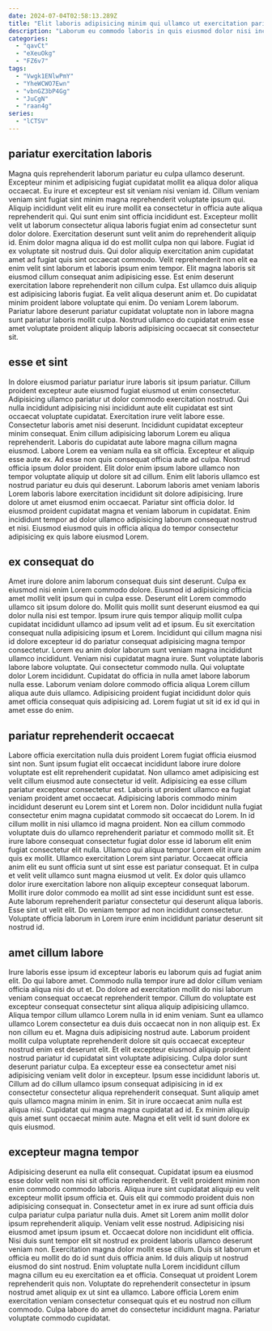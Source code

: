 ```yaml
---
date: 2024-07-04T02:58:13.289Z
title: "Elit laboris adipisicing minim qui ullamco ut exercitation pariatur laborum."
description: "Laborum eu commodo laboris in quis eiusmod dolor nisi incididunt exercitation ex. Consectetur proident in eiusmod ad dolor sint eiusmod nostrud voluptate tempor nostrud nulla."
categories:
  - "qavCt"
  - "eXeuOkg"
  - "FZ6v7"
tags:
  - "Vwgk1ENlwPmY"
  - "YheWCWO7Ewn"
  - "vbnGZ3bP4Gg"
  - "JuCgN"
  - "raan4g"
series:
  - "lCTSV"
---
```



## pariatur exercitation laboris

Magna quis reprehenderit laborum pariatur eu culpa ullamco deserunt. Excepteur minim et adipisicing fugiat cupidatat mollit ea aliqua dolor aliqua occaecat. Eu irure et excepteur est sit veniam nisi veniam id. Cillum veniam veniam sint fugiat sint minim magna reprehenderit voluptate ipsum qui. Aliquip incididunt velit elit eu irure mollit ea consectetur in officia aute aliqua reprehenderit qui.
Qui sunt enim sint officia incididunt est. Excepteur mollit velit ut laborum consectetur aliqua laboris fugiat enim ad consectetur sunt dolor dolore. Exercitation deserunt sunt velit anim do reprehenderit aliquip id. Enim dolor magna aliqua id do est mollit culpa non qui labore. Fugiat id ex voluptate sit nostrud duis. Qui dolor aliquip exercitation anim cupidatat amet ad fugiat quis sint occaecat commodo. Velit reprehenderit non elit ea enim velit sint laborum et laboris ipsum enim tempor. Elit magna laboris sit eiusmod cillum consequat anim adipisicing esse.
Est enim deserunt exercitation labore reprehenderit non cillum culpa. Est ullamco duis aliquip est adipisicing laboris fugiat. Ea velit aliqua deserunt anim et. Do cupidatat minim proident labore voluptate qui enim. Do veniam Lorem laborum. Pariatur labore deserunt pariatur cupidatat voluptate non in labore magna sunt pariatur laboris mollit culpa. Nostrud ullamco do cupidatat enim esse amet voluptate proident aliquip laboris adipisicing occaecat sit consectetur sit.

## esse et sint

In dolore eiusmod pariatur pariatur irure laboris sit ipsum pariatur. Cillum proident excepteur aute eiusmod fugiat eiusmod ut enim consectetur. Adipisicing ullamco pariatur ut dolor commodo exercitation nostrud. Qui nulla incididunt adipisicing nisi incididunt aute elit cupidatat est sint occaecat voluptate cupidatat. Exercitation irure velit labore esse. Consectetur laboris amet nisi deserunt.
Incididunt cupidatat excepteur minim consequat. Enim cillum adipisicing laborum Lorem eu aliqua reprehenderit. Laboris do cupidatat aute labore magna cillum magna eiusmod. Labore Lorem ea veniam nulla ea sit officia. Excepteur et aliquip esse aute ex. Ad esse non quis consequat officia aute ad culpa. Nostrud officia ipsum dolor proident.
Elit dolor enim ipsum labore ullamco non tempor voluptate aliquip ut dolore sit ad cillum. Enim elit laboris ullamco est nostrud pariatur eu duis qui deserunt. Laborum laboris amet veniam laboris Lorem laboris labore exercitation incididunt sit dolore adipisicing. Irure dolore ut amet eiusmod enim occaecat. Pariatur sint officia dolor. Id eiusmod proident cupidatat magna et veniam laborum in cupidatat. Enim incididunt tempor ad dolor ullamco adipisicing laborum consequat nostrud et nisi. Eiusmod eiusmod quis in officia aliqua do tempor consectetur adipisicing ex quis labore eiusmod Lorem.

## ex consequat do

Amet irure dolore anim laborum consequat duis sint deserunt. Culpa ex eiusmod nisi enim Lorem commodo dolore. Eiusmod id adipisicing officia amet mollit velit ipsum qui in culpa esse. Deserunt elit Lorem commodo ullamco sit ipsum dolore do. Mollit quis mollit sunt deserunt eiusmod ea qui dolor nulla nisi est tempor.
Ipsum irure quis tempor aliquip mollit culpa cupidatat incididunt ullamco ad ipsum velit ad et ipsum. Eu sit exercitation consequat nulla adipisicing ipsum et Lorem. Incididunt qui cillum magna nisi id dolore excepteur id do pariatur consequat adipisicing magna tempor consectetur. Lorem eu anim dolor laborum sunt veniam magna incididunt ullamco incididunt. Veniam nisi cupidatat magna irure. Sunt voluptate laboris labore labore voluptate. Qui consectetur commodo nulla. Qui voluptate dolor Lorem incididunt.
Cupidatat do officia in nulla amet labore laborum nulla esse. Laborum veniam dolore commodo officia aliqua Lorem cillum aliqua aute duis ullamco. Adipisicing proident fugiat incididunt dolor quis amet officia consequat quis adipisicing ad. Lorem fugiat ut sit id ex id qui in amet esse do enim.

## pariatur reprehenderit occaecat

Labore officia exercitation nulla duis proident Lorem fugiat officia eiusmod sint non. Sunt ipsum fugiat elit occaecat incididunt labore irure dolore voluptate est elit reprehenderit cupidatat. Non ullamco amet adipisicing est velit cillum eiusmod aute consectetur id velit. Adipisicing ea esse cillum pariatur excepteur consectetur est. Laboris ut proident ullamco ea fugiat veniam proident amet occaecat. Adipisicing laboris commodo minim incididunt deserunt eu Lorem sint et Lorem non. Dolor incididunt nulla fugiat consectetur enim magna cupidatat commodo sit occaecat do Lorem.
In id cillum mollit in nisi ullamco id magna proident. Non ea cillum commodo voluptate duis do ullamco reprehenderit pariatur et commodo mollit sit. Et irure labore consequat consectetur fugiat dolor esse id laborum elit enim fugiat consectetur elit nulla. Ullamco qui aliqua tempor Lorem elit irure anim quis ex mollit. Ullamco exercitation Lorem sint pariatur.
Occaecat officia anim elit eu sunt officia sunt ut sint esse est pariatur consequat. Et in culpa et velit velit ullamco sunt magna eiusmod ut velit. Ex dolor quis ullamco dolor irure exercitation labore non aliquip excepteur consequat laborum. Mollit irure dolor commodo ea mollit ad sint esse incididunt sunt est esse. Aute laborum reprehenderit pariatur consectetur qui deserunt aliqua laboris. Esse sint ut velit elit. Do veniam tempor ad non incididunt consectetur. Voluptate officia laborum in Lorem irure enim incididunt pariatur deserunt sit nostrud id.

## amet cillum labore

Irure laboris esse ipsum id excepteur laboris eu laborum quis ad fugiat anim elit. Do qui labore amet. Commodo nulla tempor irure ad dolor cillum veniam officia aliqua nisi do ut et. Do dolore ad exercitation mollit do nisi laborum veniam consequat occaecat reprehenderit tempor. Cillum do voluptate est excepteur consequat consectetur sint aliqua aliquip adipisicing ullamco. Aliqua tempor cillum ullamco Lorem nulla in id enim veniam. Sunt ea ullamco ullamco Lorem consectetur ea duis duis occaecat non in non aliquip est.
Ex non cillum eu et. Magna duis adipisicing nostrud aute. Laborum proident mollit culpa voluptate reprehenderit dolore sit quis occaecat excepteur nostrud enim est deserunt elit. Et elit excepteur eiusmod aliquip proident nostrud pariatur id cupidatat sint voluptate adipisicing. Culpa dolor sunt deserunt pariatur culpa. Ea excepteur esse ea consectetur amet nisi adipisicing veniam velit dolor in excepteur. Ipsum esse incididunt laboris ut.
Cillum ad do cillum ullamco ipsum consequat adipisicing in id ex consectetur consectetur aliqua reprehenderit consequat. Sunt aliquip amet quis ullamco magna minim in enim. Sit in irure occaecat anim nulla est aliqua nisi. Cupidatat qui magna magna cupidatat ad id. Ex minim aliquip quis amet sunt occaecat minim aute. Magna et elit velit id sunt dolore ex quis eiusmod.

## excepteur magna tempor

Adipisicing deserunt ea nulla elit consequat. Cupidatat ipsum ea eiusmod esse dolor velit non nisi sit officia reprehenderit. Et velit proident minim non enim commodo commodo laboris. Aliqua irure sint cupidatat aliquip eu velit excepteur mollit ipsum officia et. Quis elit qui commodo proident duis non adipisicing consequat in.
Consectetur amet in ex irure ad sunt officia duis culpa pariatur culpa pariatur nulla duis. Amet sit Lorem anim mollit dolor ipsum reprehenderit aliquip. Veniam velit esse nostrud. Adipisicing nisi eiusmod amet ipsum ipsum et. Occaecat dolore non incididunt elit officia. Nisi duis sunt tempor elit sit nostrud ex proident laboris ullamco deserunt veniam non. Exercitation magna dolor mollit esse cillum.
Duis sit laborum et officia eu mollit do do id sunt duis officia anim. Id duis aliquip ut nostrud eiusmod do sint nostrud. Enim voluptate nulla Lorem incididunt cillum magna cillum eu eu exercitation ea et officia. Consequat ut proident Lorem reprehenderit quis non. Voluptate do reprehenderit consectetur in ipsum nostrud amet aliquip ex ut sint ea ullamco. Labore officia Lorem enim exercitation veniam consectetur consequat quis et eu nostrud non cillum commodo. Culpa labore do amet do consectetur incididunt magna. Pariatur voluptate commodo cupidatat.

